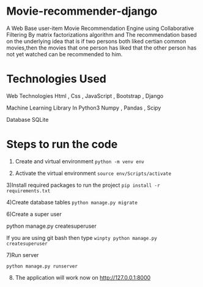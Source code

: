 # Movie-recommender-django

A Web Base user-item Movie Recommendation Engine using Collaborative Filtering By matrix factorizations algorithm and The recommendation based on the underlying idea that is if two persons both liked certian common movies,then the movies that one person has liked that the other person has not yet watched can be recommended to him.

# Technologies Used

Web Technologies
Html , Css , JavaScript , Bootstrap , Django

Machine Learning Library In Python3
Numpy , Pandas , Scipy

Database
SQLite

# Steps to run the code
1) Create and virtual environment
   ```python -m venv env```

2) Activate the virtual environment 
```source env/Scripts/activate```

3)Install required packages to run the project 
```pip install -r requirements.txt ```

4)Create database tables
```python manage.py migrate```

6)Create a super user

python manage.py createsuperuser

If you are using git bash then type 
```winpty python manage.py createsuperuser```

7)Run server

```python manage.py runserver```

8) The application will work now on http://127.0.0.1:8000

